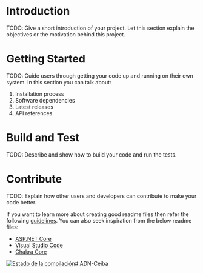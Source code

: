 # Introduction 
TODO: Give a short introduction of your project. Let this section explain the objectives or the motivation behind this project. 

# Getting Started
TODO: Guide users through getting your code up and running on their own system. In this section you can talk about:
1.	Installation process
2.	Software dependencies
3.	Latest releases
4.	API references

# Build and Test
TODO: Describe and show how to build your code and run the tests. 

# Contribute
TODO: Explain how other users and developers can contribute to make your code better. 

If you want to learn more about creating good readme files then refer the following [guidelines](https://docs.microsoft.com/en-us/azure/devops/repos/git/create-a-readme?view=azure-devops). You can also seek inspiration from the below readme files:
- [ASP.NET Core](https://github.com/aspnet/Home)
- [Visual Studio Code](https://github.com/Microsoft/vscode)
- [Chakra Core](https://github.com/Microsoft/ChakraCore)

[![Estado de la compilación](https://azuredevops.ceiba.com.co/ADN/Estacionamiento-RamiroGonzalez/_apis/build/status/Estacionamiento-RamiroGonzalez%20-%20ASP.NET%20Core-CI)](https://azuredevops.ceiba.com.co/ADN/Estacionamiento-RamiroGonzalez/_build/latest?definitionId=186)# ADN-Ceiba
